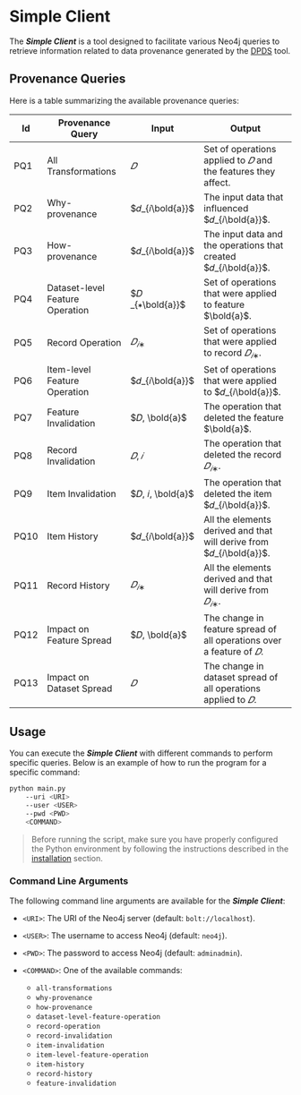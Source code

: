 # Simple Client

The ***Simple Client*** is a tool designed to facilitate various Neo4j queries to retrieve information related to data provenance generated by the [DPDS](../README.md) tool.

## Provenance Queries

Here is a table summarizing the available provenance queries:

| Id  | Provenance Query                     | Input   | Output                                             |
| --- | ----------------------------------- | ------- | -------------------------------------------------- |
| PQ1 | All Transformations                 | $𝐷$       | Set of operations applied to $𝐷$ and the features they affect. |
| PQ2 | Why-provenance                       | $𝑑_{𝑖\bold{a}}$    | The input data that influenced $𝑑_{𝑖\bold{a}}$.            |
| PQ3 | How-provenance                       | $𝑑_{𝑖\bold{a}}$     | The input data and the operations that created $𝑑_{𝑖\bold{a}}$. |
| PQ4 | Dataset-level Feature Operation     | $𝐷 _{∗\bold{a}}$    | Set of operations that were applied to feature $\bold{a}$. |
| PQ5 | Record Operation                     | $𝐷_{𝑖∗}$    | Set of operations that were applied to record $𝐷_{𝑖∗}$. |
| PQ6 | Item-level Feature Operation         | $𝑑_{𝑖\bold{a}}$     | Set of operations that were applied to $𝑑_{𝑖\bold{a}}$.     |
| PQ7 | Feature Invalidation                 | $𝐷, \bold{a}$    | The operation that deleted the feature $\bold{a}$.        |
| PQ8 | Record Invalidation                  | $𝐷, 𝑖$    | The operation that deleted the record $𝐷_{𝑖∗}$.    |
| PQ9 | Item Invalidation                    | $𝐷, 𝑖, \bold{a}$  | The operation that deleted the item $𝑑_{𝑖\bold{a}}$.      |
| PQ10 | Item History                        | $𝑑_{𝑖\bold{a}}$     | All the elements derived and that will derive from $𝑑_{𝑖\bold{a}}$. |
| PQ11 | Record History                      | $𝐷_{𝑖∗}$    | All the elements derived and that will derive from $𝐷_{𝑖∗}$. |
| PQ12 | Impact on Feature Spread            | $𝐷, \bold{a}$    | The change in feature spread of all operations over a feature of $𝐷$. |
| PQ13 | Impact on Dataset Spread            | $𝐷$       | The change in dataset spread of all operations applied to $𝐷$. |

## Usage

You can execute the ***Simple Client*** with different commands to perform specific queries. Below is an example of how to run the program for a specific command:

```bash
python main.py 
    --uri <URI>
    --user <USER>
    --pwd <PWD>
    <COMMAND>
```

> Before running the script, make sure you have properly configured the Python environment by following the instructions described in the [installation](../README.md#installation) section.

### Command Line Arguments

The following command line arguments are available for the ***Simple Client***:

- `<URI>`: The URI of the Neo4j server (default: `bolt://localhost`).
- `<USER>`: The username to access Neo4j (default: `neo4j`).
- `<PWD>`: The password to access Neo4j (default: `adminadmin`).
- `<COMMAND>`: One of the available commands:

  - `all-transformations`
  - `why-provenance`
  - `how-provenance`
  - `dataset-level-feature-operation`
  - `record-operation`
  - `record-invalidation`
  - `item-invalidation`
  - `item-level-feature-operation`
  - `item-history`
  - `record-history`
  - `feature-invalidation`